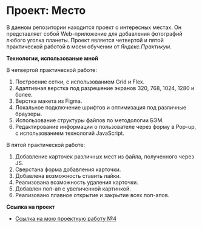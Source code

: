 # Проект: Место

В данном репозитории находится проект о интересных местах.
Он представляет собой Web-приложение для добавления фотографий любого уголка планеты. Проект является четвертой и пятой практической работой в моем обучении от *Яндекс.Практикум*.

**Технологии, использованые мной**

В четвертой практической работе:
1. Построение сетки, с использованием Grid и Flex.
2. Адаптивная верстка под разрешение экранов 320, 768, 1024, 1280 и более.
3. Верстка макета из Figma.
4. Локальное подключение шрифтов и оптимизация под различные браузеры.
5. Использование структуры файлов по методологии БЭМ.
6. Редактирование информации о пользователе через форму в Pop-up, с использованием технологий JavaScript.

В пятой практической работе:
1. Добавление карточек различных мест из файла, полученного через JS.
2. Сверстана форма добавления карточки.
3. Добавлена возможность ставить лайки.
4. Реализована возможность удаления карточки.
5. Добавлен поп-ап с увеличенной картинкой.
6. Реализовано плавное открытие и закрытие всех поп-апов.

**Ссылка на проект**

* [Ссылка на мою проектную работу №4](https://mkozhevnikov2323.github.io/mesto/index.html)
